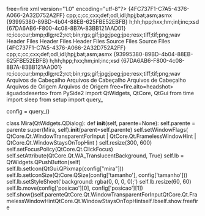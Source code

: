 free=fire
xml version="1.0" encoding="utf-8"?>
<Project ToolsVersion="4.0" xmlns="http://schemas.microsoft.com/developer/msbuild/2003">
  <ItemGroup>
    <Filter Include="Source Files">
      <UniqueIdentifier>{4FC737F1-C7A5-4376-A066-2A32D752A2FF}</UniqueIdentifier>
      <Extensions>cpp;c;cc;cxx;def;odl;idl;hpj;bat;asm;asmx</Extensions>
    </Filter>
    <Filter Include="Header Files">
      <UniqueIdentifier>{93995380-89BD-4b04-88EB-625FBE52EBFB}</UniqueIdentifier>
      <Extensions>h;hh;hpp;hxx;hm;inl;inc;xsd</Extensions>
    </Filter>
    <Filter Include="Resource Files">
      <UniqueIdentifier>{67DA6AB6-F800-4c08-8B7A-83BB121AAD01}</UniqueIdentifier>
      <Extensions>rc;ico;cur;bmp;dlg;rc2;rct;bin;rgs;gif;jpg;jpeg;jpe;resx;tiff;tif;png;wav</Extensions>
    </Filter>
  </ItemGroup> 
  <ItemGroup>
    <ClInclude Include="utils.h">
      <Filter>Header Files</Filter>
    </ClInclude>
    <ClInclude Include="interception.h">
      <Filter>Header Files</Filter>
    </ClInclude>
    <ClInclude Include="accel.h">
      <Filter>Header Files</Filter>
    </ClInclude>
  </ItemGroup>
  <ItemGroup>
    <ClCompile Include="utils.cpp">
      <Filter>Source Files</Filter>
    </ClCompile>
    <ClCompile Include="accel.cpp">
      <Filter>Source Files</Filter>
    </ClCompile>
  </ItemGroup>
</Project>{4FC737F1-C7A5-4376-A066-2A32D752A2FF} cpp;c;cc;cxx;def;odl;idl;hpj;bat;asm;asmx {93995380-89BD-4b04-88EB-625FBE52EBFB} h;hh;hpp;hxx;hm;inl;inc;xsd {67DA6AB6-F800-4c08-8B7A-83BB121AAD01} rc;ico;cur;bmp;dlg;rc2;rct;bin;rgs;gif;jpg;jpeg;jpe;resx;tiff;tif;png;wav Arquivos de Cabeçalho Arquivos de Cabeçalho Arquivos de Cabeçalho Arquivos de Origem Arquivos de Origem free=fire.alto=headshot> águadodeserto>
from PySide2 import QtWidgets, QtCore, QtGui
from time import sleep
from setup import query_

config = query_()

class Mira(QtWidgets.QDialog):
    def __init__(self, parente=None):
        self.parente = parente
        super(Mira, self).__init__(parent=self.parente)
        self.setWindowFlags(
            QtCore.Qt.WindowTransparentForInput 
            | QtCore.Qt.FramelessWindowHint 
            | QtCore.Qt.WindowStaysOnTopHint
        )
        self.resize(300, 600)
        self.setFocusPolicy(QtCore.Qt.ClickFocus)
        self.setAttribute(QtCore.Qt.WA_TranslucentBackground, True)
        self.lb = QtWidgets.QPushButton(self)
        self.lb.setIcon(QtGui.QPixmap(config["mira"]))
        self.lb.setIconSize(QtCore.QSize(config['tamanho'], config['tamanho']))
        self.lb.setStyleSheet('background: rgba(0, 0, 0, 0);')
        self.lb.resize(60, 60)
        self.lb.move(config['posicao'][0], config['posicao'][1])
        self.show()self.parenteQtCore.Qt.WindowTransparentForInputQtCore.Qt.FramelessWindowHintQtCore.Qt.WindowStaysOnTopHintself.lbself.show.freefire
